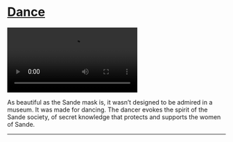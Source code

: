 # [Dance](http://artsmia.github.io/griot/#/stories/281)

<video src='http://cdn.dx.artsmia.org/videos/MaskDancingAfrica-fromSayre.mp4'></video>

<p>As beautiful as the Sande mask is, it wasn’t designed to be admired in a museum. It was made for dancing. The dancer evokes the spirit of the Sande society, of secret knowledge that protects and supports the women of Sande.</p>

---
